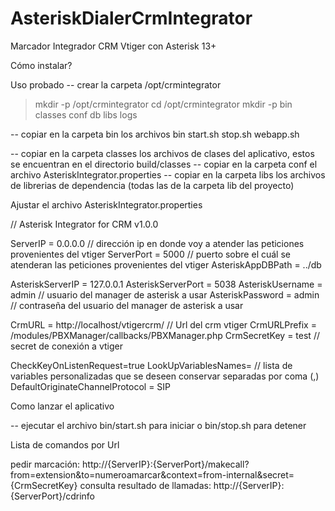 # AsteriskDialerCrmIntegrator
Marcador Integrador CRM Vtiger con Asterisk 13+

Cómo instalar?

Uso probado
-- crear la carpeta /opt/crmintegrator
> mkdir -p /opt/crmintegrator
> cd /opt/crmintegrator
> mkdir -p bin classes conf db libs logs

-- copiar en la carpeta bin los archivos bin
start.sh
stop.sh
webapp.sh

-- copiar en la carpeta classes los archivos de clases del aplicativo, estos se encuentran en el directorio build/classes
-- copiar en la carpeta conf el archivo AsteriskIntegrator.properties
-- copiar en la carpeta libs los archivos de librerias de dependencia (todas las de la carpeta lib del proyecto)

Ajustar el archivo AsteriskIntegrator.properties

// Asterisk Integrator for CRM v1.0.0

ServerIP   = 0.0.0.0   // dirección ip en donde voy a atender las peticiones provenientes del vtiger
ServerPort = 5000   // puerto sobre el cuál se atenderan las peticiones provenientes del vtiger
AsteriskAppDBPath = ../db

AsteriskServerIP   = 127.0.0.1
AsteriskServerPort = 5038
AsteriskUsername   = admin  // usuario del manager de asterisk a usar
AsteriskPassword   = admin  // contraseña del usuario del manager de asterisk a usar

CrmURL = http://localhost/vtigercrm/    // Url del crm vtiger
CrmURLPrefix = /modules/PBXManager/callbacks/PBXManager.php
CrmSecretKey = test  // secret de conexión a vtiger

CheckKeyOnListenRequest=true
LookUpVariablesNames=   // lista de variables personalizadas que se deseen conservar separadas por coma (,)
DefaultOriginateChannelProtocol = SIP

Como lanzar el aplicativo

-- ejecutar el archivo bin/start.sh para iniciar o bin/stop.sh para detener


Lista de comandos por Url

pedir marcación: http://{ServerIP}:{ServerPort}/makecall?from=extension&to=numeroamarcar&context=from-internal&secret={CrmSecretKey}
consulta resultado de llamadas: http://{ServerIP}:{ServerPort}/cdrinfo
